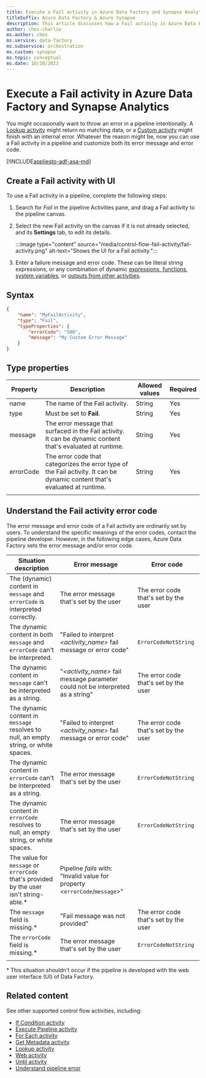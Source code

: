 ```yaml
---
title: Execute a Fail activity in Azure Data Factory and Synapse Analytics
titleSuffix: Azure Data Factory & Azure Synapse
description: This article discusses how a Fail activity in Azure Data Factory and Synapse Analytics intentionally throws an error in a pipeline.
author: chez-charlie
ms.author: chez
ms.service: data-factory
ms.subservice: orchestration
ms.custom: synapse
ms.topic: conceptual
ms.date: 10/20/2023
---
```


# Execute a Fail activity in Azure Data Factory and Synapse Analytics

You might occasionally want to throw an error in a pipeline intentionally. A [Lookup activity](control-flow-lookup-activity.md) might return no matching data, or a [Custom activity](transform-data-using-dotnet-custom-activity.md) might finish with an internal error. Whatever the reason might be, now you can use a Fail activity in a pipeline and customize both its error message and error code.

[!INCLUDE[appliesto-adf-asa-md](includes/appliesto-adf-asa-md.md)]

## Create a Fail activity with UI

To use a Fail activity in a pipeline, complete the following steps:

1. Search for _Fail_ in the pipeline Activities pane, and drag a Fail activity to the pipeline canvas.
1. Select the new Fail activity on the canvas if it is not already selected, and its  **Settings** tab, to edit its details.

   :::image type="content" source="media/control-flow-fail-activity/fail-activity.png" alt-text="Shows the UI for a Fail activity.":::

1. Enter a failure message and error code. These can be literal string expressions, or any combination of dynamic [expressions, functions](control-flow-expression-language-functions.md), [system variables](control-flow-system-variables.md), or [outputs from other activities](how-to-expression-language-functions.md#examples-of-using-parameters-in-expressions).

## Syntax

```json
{
    "name": "MyFailActivity",
    "type": "Fail",
    "typeProperties": {
        "errorCode": "500",
        "message": "My Custom Error Message"
    }
}

```

## Type properties

| Property | Description | Allowed values | Required |
| --- | --- | --- | --- |
| name | The name of the Fail activity. | String | Yes |
| type | Must be set to **Fail**. | String | Yes |
| message | The error message that surfaced in the Fail activity. It can be dynamic content that's evaluated at runtime. | String | Yes |
| errorCode | The error code that categorizes the error type of the Fail activity. It can be dynamic content that's evaluated at runtime. | String | Yes |
| | |

## Understand the Fail activity error code

The error message and error code of a Fail activity are ordinarily set by users. To understand the specific meanings of the error codes, contact the pipeline developer. However, in the following edge cases, Azure Data Factory sets the error message and/or error code.

| Situation description | Error message | Error code |
| --- | --- | --- |
The (dynamic) content in `message` and `errorCode` is interpreted correctly. | The error message that's set by the user | The error code that's set by the user |
The dynamic content in both `message` and `errorCode` can't be interpreted. | "Failed to interpret _<activity_name>_ fail message or error code" | `ErrorCodeNotString` |
| The dynamic content in `message` can't be interpreted as a string. | "_<activity_name>_ fail message parameter could not be interpreted as a string" | The error code that's set by the user |
| The dynamic content in `message` resolves to null, an empty string, or white spaces. | "Failed to interpret _<activity_name>_ fail message or error code" | The error code that's set by the user |
| The dynamic content in `errorCode` can't be interpreted as a string. | The error message that's set by the user | `ErrorCodeNotString` |
| The dynamic content in `errorCode` resolves to null, an empty string, or white spaces. | The error message that's set by the user | `ErrorCodeNotString` |
| The value for `message` or `errorCode` that's provided by the user isn't string-able.* | Pipeline _fails_ with: "Invalid value for property <`errorCode`/`message`>" | |
| The `message` field is missing.* | "Fail message was not provided" | The error code that's set by the user |
| The `errorCode` field is missing.* | The error message that's set by the user | `ErrorCodeNotString` |
| | |

\* This situation shouldn't occur if the pipeline is developed with the web user interface (UI) of Data Factory.

## Related content

See other supported control flow activities, including:

- [If Condition activity](control-flow-if-condition-activity.md)
- [Execute Pipeline activity](control-flow-execute-pipeline-activity.md)
- [For Each activity](control-flow-for-each-activity.md)
- [Get Metadata activity](control-flow-get-metadata-activity.md)
- [Lookup activity](control-flow-lookup-activity.md)
- [Web activity](control-flow-web-activity.md)
- [Until activity](control-flow-until-activity.md)
- [Understand pipeline error](tutorial-pipeline-failure-error-handling.md)
